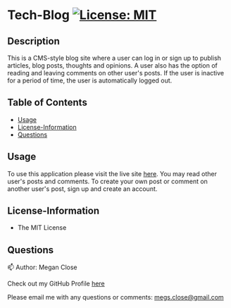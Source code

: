 # Tech-Blog [![License: MIT](https://img.shields.io/badge/License-MIT-yellow.svg)](https://opensource.org/licenses/MIT)

## Description
This is a CMS-style blog site where a user can log in or sign up to publish articles, blog posts, thoughts and opinions. A user also has the option of reading and leaving comments on other user's posts. If the user is inactive for a period of time, the user is automatically logged out. 

## Table of Contents
* [Usage](#Usage)
* [License-Information](#License-Information)
* [Questions](#Questions)

## Usage
To use this application please visit the live site [here](https://techbloggerhere.herokuapp.com/). You may read other user's posts and comments. To create your own post or comment on another user's post, sign up and create an account. 

## License-Information 
  * The MIT License
  
## Questions 
:mailbox:
Author: Megan Close

Check out my GitHub Profile [here](https://github.com/MeganClo)

Please email me with any questions or comments: <megs.close@gmail.com>